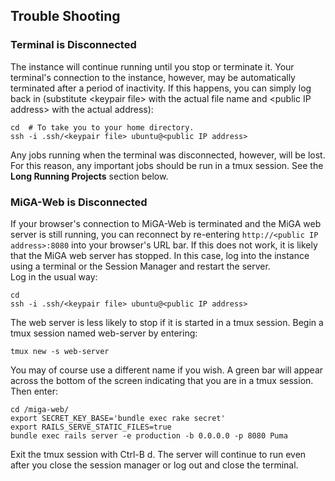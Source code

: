 ## Trouble Shooting

### Terminal is Disconnected

The instance will continue running until you stop or terminate it. Your terminal's connection to the instance, however, may be automatically terminated after a period of inactivity. If this happens, you can simply log back in (substitute \<keypair file> with the actual file name and \<public IP address> with the actual address):

```
cd  # To take you to your home directory.
ssh -i .ssh/<keypair file> ubuntu@<public IP address>
```
Any jobs running when the terminal was disconnected, however, will be lost. For this reason, any important jobs should be run in a tmux session. See the **Long Running Projects** section below.    

### MiGA-Web is Disconnected

If your browser's connection to MiGA-Web is terminated and the MiGA web server is still running, you can reconnect by re-entering ```http://<public IP address>:8080``` into your browser's URL bar. If this does not work, it is likely that the MiGA web server has stopped. In this case, log into the instance using a terminal or the Session Manager and restart the server.  
Log in the usual way:

```
cd
ssh -i .ssh/<keypair file> ubuntu@<public IP address>
```
The web server is less likely to stop if it is started in a tmux session. Begin a tmux session named web-server by entering:  

```
tmux new -s web-server
```
You may of course use a different name if you wish. A green bar will appear across the bottom of the screen indicating that you are in a tmux session. Then enter:  

```
cd /miga-web/
export SECRET_KEY_BASE='bundle exec rake secret'  
export RAILS_SERVE_STATIC_FILES=true
bundle exec rails server -e production -b 0.0.0.0 -p 8080 Puma
```
Exit the tmux session with Ctrl-B d. The server will continue to run even after you close the session manager or log out and close the terminal.  
